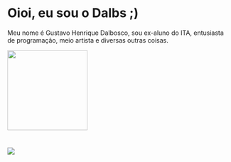 # Oioi, eu sou o Dalbs ;) 


<div>
  <p>Meu nome é Gustavo Henrique Dalbosco, sou ex-aluno do ITA, entusiasta de programação, meio artista e diversas outras coisas.</p>
</div>  
<div>
    <img height="180em" src="https://github-readme-stats.vercel.app/api/top-langs/?username=Dalboscogh&layout=compact&langs_count=7&theme=dark"/>
    
</div>

#
 
<div > 
  <a href="https://www.linkedin.com/in/dalboscogh" target="_blank"><img src="https://img.shields.io/badge/-LinkedIn-%230077B5?style=for-the-badge&logo=linkedin&logoColor=white" target="_blank"></a>
</div>
